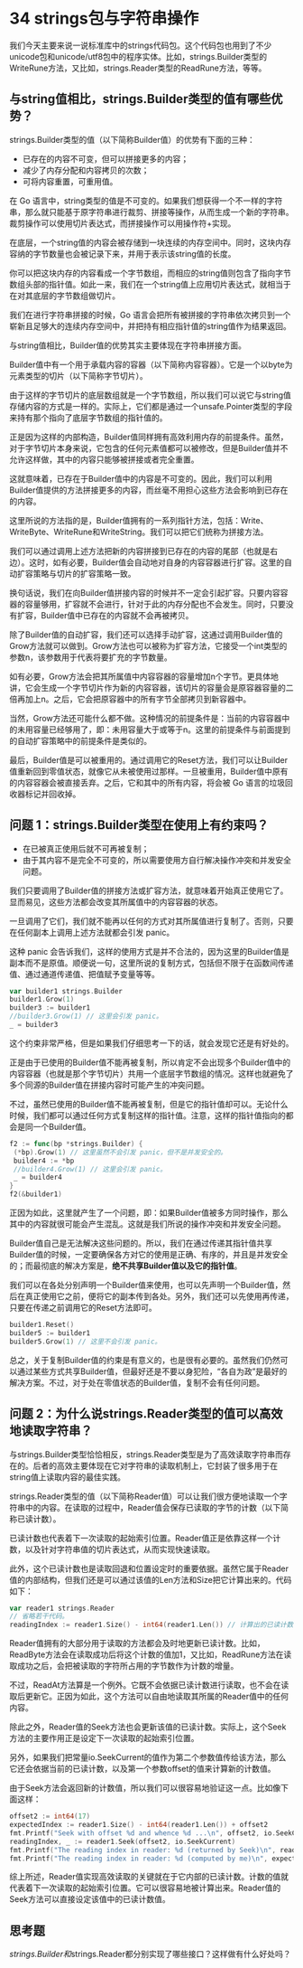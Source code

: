 # 34 strings包与字符串操作

我们今天主要来说一说标准库中的strings代码包。这个代码包也用到了不少unicode包和unicode/utf8包中的程序实体。比如，strings.Builder类型的WriteRune方法，又比如，strings.Reader类型的ReadRune方法，等等。

## 与string值相比，strings.Builder类型的值有哪些优势？

strings.Builder类型的值（以下简称Builder值）的优势有下面的三种：

- 已存在的内容不可变，但可以拼接更多的内容；
- 减少了内存分配和内容拷贝的次数；
- 可将内容重置，可重用值。

在 Go 语言中，string类型的值是不可变的。如果我们想获得一个不一样的字符串，那么就只能基于原字符串进行裁剪、拼接等操作，从而生成一个新的字符串。裁剪操作可以使用切片表达式，而拼接操作可以用操作符+实现。

在底层，一个string值的内容会被存储到一块连续的内存空间中。同时，这块内存容纳的字节数量也会被记录下来，并用于表示该string值的长度。

你可以把这块内存的内容看成一个字节数组，而相应的string值则包含了指向字节数组头部的指针值。如此一来，我们在一个string值上应用切片表达式，就相当于在对其底层的字节数组做切片。

我们在进行字符串拼接的时候，Go 语言会把所有被拼接的字符串依次拷贝到一个崭新且足够大的连续内存空间中，并把持有相应指针值的string值作为结果返回。

与string值相比，Builder值的优势其实主要体现在字符串拼接方面。

Builder值中有一个用于承载内容的容器（以下简称内容容器）。它是一个以byte为元素类型的切片（以下简称字节切片）。

由于这样的字节切片的底层数组就是一个字节数组，所以我们可以说它与string值存储内容的方式是一样的。实际上，它们都是通过一个unsafe.Pointer类型的字段来持有那个指向了底层字节数组的指针值的。

正是因为这样的内部构造，Builder值同样拥有高效利用内存的前提条件。虽然，对于字节切片本身来说，它包含的任何元素值都可以被修改，但是Builder值并不允许这样做，其中的内容只能够被拼接或者完全重置。

这就意味着，已存在于Builder值中的内容是不可变的。因此，我们可以利用Builder值提供的方法拼接更多的内容，而丝毫不用担心这些方法会影响到已存在的内容。

这里所说的方法指的是，Builder值拥有的一系列指针方法，包括：Write、WriteByte、WriteRune和WriteString。我们可以把它们统称为拼接方法。

我们可以通过调用上述方法把新的内容拼接到已存在的内容的尾部（也就是右边）。这时，如有必要，Builder值会自动地对自身的内容容器进行扩容。这里的自动扩容策略与切片的扩容策略一致。

换句话说，我们在向Builder值拼接内容的时候并不一定会引起扩容。只要内容容器的容量够用，扩容就不会进行，针对于此的内存分配也不会发生。同时，只要没有扩容，Builder值中已存在的内容就不会再被拷贝。

除了Builder值的自动扩容，我们还可以选择手动扩容，这通过调用Builder值的Grow方法就可以做到。Grow方法也可以被称为扩容方法，它接受一个int类型的参数n，该参数用于代表将要扩充的字节数量。

如有必要，Grow方法会把其所属值中内容容器的容量增加n个字节。更具体地讲，它会生成一个字节切片作为新的内容容器，该切片的容量会是原容器容量的二倍再加上n。之后，它会把原容器中的所有字节全部拷贝到新容器中。

当然，Grow方法还可能什么都不做。这种情况的前提条件是：当前的内容容器中的未用容量已经够用了，即：未用容量大于或等于n。这里的前提条件与前面提到的自动扩容策略中的前提条件是类似的。

最后，Builder值是可以被重用的。通过调用它的Reset方法，我们可以让Builder值重新回到零值状态，就像它从未被使用过那样。一旦被重用，Builder值中原有的内容容器会被直接丢弃。之后，它和其中的所有内容，将会被 Go 语言的垃圾回收器标记并回收掉。

## 问题 1：strings.Builder类型在使用上有约束吗？

- 在已被真正使用后就不可再被复制；
- 由于其内容不是完全不可变的，所以需要使用方自行解决操作冲突和并发安全问题。

我们只要调用了Builder值的拼接方法或扩容方法，就意味着开始真正使用它了。显而易见，这些方法都会改变其所属值中的内容容器的状态。

一旦调用了它们，我们就不能再以任何的方式对其所属值进行复制了。否则，只要在任何副本上调用上述方法就都会引发 panic。

这种 panic 会告诉我们，这样的使用方式是并不合法的，因为这里的Builder值是副本而不是原值。顺便说一句，这里所说的复制方式，包括但不限于在函数间传递值、通过通道传递值、把值赋予变量等等。

```go
var builder1 strings.Builder
builder1.Grow(1)
builder3 := builder1
//builder3.Grow(1) // 这里会引发 panic。
_ = builder3
```

这个约束非常严格，但是如果我们仔细思考一下的话，就会发现它还是有好处的。

正是由于已使用的Builder值不能再被复制，所以肯定不会出现多个Builder值中的内容容器（也就是那个字节切片）共用一个底层字节数组的情况。这样也就避免了多个同源的Builder值在拼接内容时可能产生的冲突问题。

不过，虽然已使用的Builder值不能再被复制，但是它的指针值却可以。无论什么时候，我们都可以通过任何方式复制这样的指针值。注意，这样的指针值指向的都会是同一个Builder值。

```go
f2 := func(bp *strings.Builder) {
 (*bp).Grow(1) // 这里虽然不会引发 panic，但不是并发安全的。
 builder4 := *bp
 //builder4.Grow(1) // 这里会引发 panic。
 _ = builder4
}
f2(&builder1)
```

正因为如此，这里就产生了一个问题，即：如果Builder值被多方同时操作，那么其中的内容就很可能会产生混乱。这就是我们所说的操作冲突和并发安全问题。

Builder值自己是无法解决这些问题的。所以，我们在通过传递其指针值共享Builder值的时候，一定要确保各方对它的使用是正确、有序的，并且是并发安全的；而最彻底的解决方案是，**绝不共享Builder值以及它的指针值**。

我们可以在各处分别声明一个Builder值来使用，也可以先声明一个Builder值，然后在真正使用它之前，便将它的副本传到各处。另外，我们还可以先使用再传递，只要在传递之前调用它的Reset方法即可。

```go
builder1.Reset()
builder5 := builder1
builder5.Grow(1) // 这里不会引发 panic。
```

总之，关于复制Builder值的约束是有意义的，也是很有必要的。虽然我们仍然可以通过某些方式共享Builder值，但最好还是不要以身犯险，“各自为政”是最好的解决方案。不过，对于处在零值状态的Builder值，复制不会有任何问题。

## 问题 2：为什么说strings.Reader类型的值可以高效地读取字符串？

与strings.Builder类型恰恰相反，strings.Reader类型是为了高效读取字符串而存在的。后者的高效主要体现在它对字符串的读取机制上，它封装了很多用于在string值上读取内容的最佳实践。

strings.Reader类型的值（以下简称Reader值）可以让我们很方便地读取一个字符串中的内容。在读取的过程中，Reader值会保存已读取的字节的计数（以下简称已读计数）。

已读计数也代表着下一次读取的起始索引位置。Reader值正是依靠这样一个计数，以及针对字符串值的切片表达式，从而实现快速读取。

此外，这个已读计数也是读取回退和位置设定时的重要依据。虽然它属于Reader值的内部结构，但我们还是可以通过该值的Len方法和Size把它计算出来的。代码如下：

```go
var reader1 strings.Reader
// 省略若干代码。
readingIndex := reader1.Size() - int64(reader1.Len()) // 计算出的已读计数。
```

Reader值拥有的大部分用于读取的方法都会及时地更新已读计数。比如，ReadByte方法会在读取成功后将这个计数的值加1，又比如，ReadRune方法在读取成功之后，会把被读取的字符所占用的字节数作为计数的增量。

不过，ReadAt方法算是一个例外。它既不会依据已读计数进行读取，也不会在读取后更新它。正因为如此，这个方法可以自由地读取其所属的Reader值中的任何内容。

除此之外，Reader值的Seek方法也会更新该值的已读计数。实际上，这个Seek方法的主要作用正是设定下一次读取的起始索引位置。

另外，如果我们把常量io.SeekCurrent的值作为第二个参数值传给该方法，那么它还会依据当前的已读计数，以及第一个参数offset的值来计算新的计数值。

由于Seek方法会返回新的计数值，所以我们可以很容易地验证这一点。比如像下面这样：

```go
offset2 := int64(17)
expectedIndex := reader1.Size() - int64(reader1.Len()) + offset2
fmt.Printf("Seek with offset %d and whence %d ...\n", offset2, io.SeekCurrent)
readingIndex, _ := reader1.Seek(offset2, io.SeekCurrent)
fmt.Printf("The reading index in reader: %d (returned by Seek)\n", readingIndex)
fmt.Printf("The reading index in reader: %d (computed by me)\n", expectedIndex)
```

综上所述，Reader值实现高效读取的关键就在于它内部的已读计数。计数的值就代表着下一次读取的起始索引位置。它可以很容易地被计算出来。Reader值的Seek方法可以直接设定该值中的已读计数值。

## 思考题

*strings.Builder和*strings.Reader都分别实现了哪些接口？这样做有什么好处吗？
